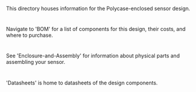 This directory houses information for the Polycase-enclosed sensor design.
#
Navigate to 'BOM' for a list of components for this design, their costs, and where to purchase.
#
See 'Enclosure-and-Assembly' for information about physical parts and assembling your sensor.
#
'Datasheets' is home to datasheets of the design components.